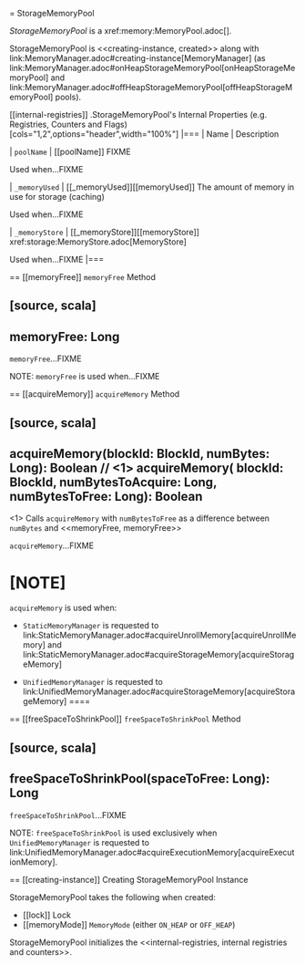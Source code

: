 = StorageMemoryPool

*StorageMemoryPool* is a xref:memory:MemoryPool.adoc[].

StorageMemoryPool is <<creating-instance, created>> along with link:MemoryManager.adoc#creating-instance[MemoryManager] (as link:MemoryManager.adoc#onHeapStorageMemoryPool[onHeapStorageMemoryPool] and link:MemoryManager.adoc#offHeapStorageMemoryPool[offHeapStorageMemoryPool] pools).

[[internal-registries]]
.StorageMemoryPool's Internal Properties (e.g. Registries, Counters and Flags)
[cols="1,2",options="header",width="100%"]
|===
| Name
| Description

| `poolName`
| [[poolName]] FIXME

Used when...FIXME

| `_memoryUsed`
| [[_memoryUsed]][[memoryUsed]] The amount of memory in use for storage (caching)

Used when...FIXME

| `_memoryStore`
| [[_memoryStore]][[memoryStore]] xref:storage:MemoryStore.adoc[MemoryStore]

Used when...FIXME
|===

== [[memoryFree]] `memoryFree` Method

[source, scala]
----
memoryFree: Long
----

`memoryFree`...FIXME

NOTE: `memoryFree` is used when...FIXME

== [[acquireMemory]] `acquireMemory` Method

[source, scala]
----
acquireMemory(blockId: BlockId, numBytes: Long): Boolean  // <1>
acquireMemory(
  blockId: BlockId,
  numBytesToAcquire: Long,
  numBytesToFree: Long): Boolean
----
<1> Calls `acquireMemory` with `numBytesToFree` as a difference between `numBytes` and <<memoryFree, memoryFree>>

`acquireMemory`...FIXME

[NOTE]
====
`acquireMemory` is used when:

* `StaticMemoryManager` is requested to link:StaticMemoryManager.adoc#acquireUnrollMemory[acquireUnrollMemory] and link:StaticMemoryManager.adoc#acquireStorageMemory[acquireStorageMemory]

* `UnifiedMemoryManager` is requested to link:UnifiedMemoryManager.adoc#acquireStorageMemory[acquireStorageMemory]
====

== [[freeSpaceToShrinkPool]] `freeSpaceToShrinkPool` Method

[source, scala]
----
freeSpaceToShrinkPool(spaceToFree: Long): Long
----

`freeSpaceToShrinkPool`...FIXME

NOTE: `freeSpaceToShrinkPool` is used exclusively when `UnifiedMemoryManager` is requested to link:UnifiedMemoryManager.adoc#acquireExecutionMemory[acquireExecutionMemory].

== [[creating-instance]] Creating StorageMemoryPool Instance

StorageMemoryPool takes the following when created:

* [[lock]] Lock
* [[memoryMode]] `MemoryMode` (either `ON_HEAP` or `OFF_HEAP`)

StorageMemoryPool initializes the <<internal-registries, internal registries and counters>>.
